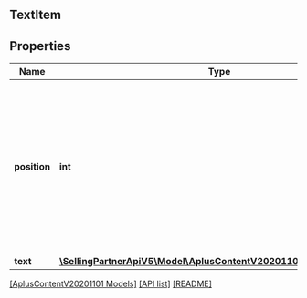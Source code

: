 ## TextItem

## Properties

Name | Type | Description | Notes
------------ | ------------- | ------------- | -------------
**position** | **int** | The rank or index of this text item within the collection. Different items cannot occupy the same position within a single collection. |
**text** | [**\SellingPartnerApiV5\Model\AplusContentV20201101\TextComponent**](TextComponent.md) |  |

[[AplusContentV20201101 Models]](../) [[API list]](../../Api) [[README]](../../../README.md)
